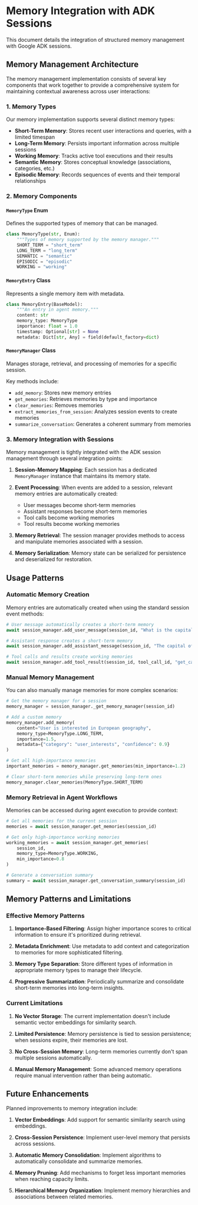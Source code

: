 # Memory Integration with ADK Sessions

This document details the integration of structured memory management with Google ADK sessions.

## Memory Management Architecture

The memory management implementation consists of several key components that work together to provide a comprehensive system for maintaining contextual awareness across user interactions:

### 1. Memory Types

Our memory implementation supports several distinct memory types:

- **Short-Term Memory**: Stores recent user interactions and queries, with a limited timespan
- **Long-Term Memory**: Persists important information across multiple sessions
- **Working Memory**: Tracks active tool executions and their results
- **Semantic Memory**: Stores conceptual knowledge (associations, categories, etc.)
- **Episodic Memory**: Records sequences of events and their temporal relationships

### 2. Memory Components

#### `MemoryType` Enum
Defines the supported types of memory that can be managed.

```python
class MemoryType(str, Enum):
    """Types of memory supported by the memory manager."""
    SHORT_TERM = "short_term"
    LONG_TERM = "long_term"
    SEMANTIC = "semantic"
    EPISODIC = "episodic"
    WORKING = "working"
```

#### `MemoryEntry` Class
Represents a single memory item with metadata.

```python
class MemoryEntry(BaseModel):
    """An entry in agent memory."""
    content: str
    memory_type: MemoryType
    importance: float = 1.0
    timestamp: Optional[str] = None
    metadata: Dict[str, Any] = field(default_factory=dict)
```

#### `MemoryManager` Class
Manages storage, retrieval, and processing of memories for a specific session.

Key methods include:
- `add_memory`: Stores new memory entries
- `get_memories`: Retrieves memories by type and importance
- `clear_memories`: Removes memories
- `extract_memories_from_session`: Analyzes session events to create memories
- `summarize_conversation`: Generates a coherent summary from memories

### 3. Memory Integration with Sessions

Memory management is tightly integrated with the ADK session management through several integration points:

1. **Session-Memory Mapping**: Each session has a dedicated `MemoryManager` instance that maintains its memory state.

2. **Event Processing**: When events are added to a session, relevant memory entries are automatically created:
   - User messages become short-term memories
   - Assistant responses become short-term memories
   - Tool calls become working memories
   - Tool results become working memories

3. **Memory Retrieval**: The session manager provides methods to access and manipulate memories associated with a session.

4. **Memory Serialization**: Memory state can be serialized for persistence and deserialized for restoration.

## Usage Patterns

### Automatic Memory Creation

Memory entries are automatically created when using the standard session event methods:

```python
# User message automatically creates a short-term memory
await session_manager.add_user_message(session_id, "What is the capital of France?")

# Assistant response creates a short-term memory
await session_manager.add_assistant_message(session_id, "The capital of France is Paris.")

# Tool calls and results create working memories
await session_manager.add_tool_result(session_id, tool_call_id, "get_capital", "Paris")
```

### Manual Memory Management

You can also manually manage memories for more complex scenarios:

```python
# Get the memory manager for a session
memory_manager = session_manager._get_memory_manager(session_id)

# Add a custom memory
memory_manager.add_memory(
    content="User is interested in European geography",
    memory_type=MemoryType.LONG_TERM,
    importance=1.5,
    metadata={"category": "user_interests", "confidence": 0.9}
)

# Get all high-importance memories
important_memories = memory_manager.get_memories(min_importance=1.2)

# Clear short-term memories while preserving long-term ones
memory_manager.clear_memories(MemoryType.SHORT_TERM)
```

### Memory Retrieval in Agent Workflows

Memories can be accessed during agent execution to provide context:

```python
# Get all memories for the current session
memories = await session_manager.get_memories(session_id)

# Get only high-importance working memories
working_memories = await session_manager.get_memories(
    session_id, 
    memory_type=MemoryType.WORKING,
    min_importance=0.8
)

# Generate a conversation summary
summary = await session_manager.get_conversation_summary(session_id)
```

## Memory Patterns and Limitations

### Effective Memory Patterns

1. **Importance-Based Filtering**: Assign higher importance scores to critical information to ensure it's prioritized during retrieval.

2. **Metadata Enrichment**: Use metadata to add context and categorization to memories for more sophisticated filtering.

3. **Memory Type Separation**: Store different types of information in appropriate memory types to manage their lifecycle.

4. **Progressive Summarization**: Periodically summarize and consolidate short-term memories into long-term insights.

### Current Limitations

1. **No Vector Storage**: The current implementation doesn't include semantic vector embeddings for similarity search.

2. **Limited Persistence**: Memory persistence is tied to session persistence; when sessions expire, their memories are lost.

3. **No Cross-Session Memory**: Long-term memories currently don't span multiple sessions automatically.

4. **Manual Memory Management**: Some advanced memory operations require manual intervention rather than being automatic.

## Future Enhancements

Planned improvements to memory integration include:

1. **Vector Embeddings**: Add support for semantic similarity search using embeddings.

2. **Cross-Session Persistence**: Implement user-level memory that persists across sessions.

3. **Automatic Memory Consolidation**: Implement algorithms to automatically consolidate and summarize memories.

4. **Memory Pruning**: Add mechanisms to forget less important memories when reaching capacity limits.

5. **Hierarchical Memory Organization**: Implement memory hierarchies and associations between related memories. 